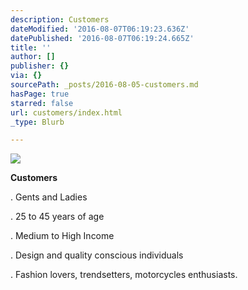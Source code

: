```yaml
---
description: Customers
dateModified: '2016-08-07T06:19:23.636Z'
datePublished: '2016-08-07T06:19:24.665Z'
title: ''
author: []
publisher: {}
via: {}
sourcePath: _posts/2016-08-05-customers.md
hasPage: true
starred: false
url: customers/index.html
_type: Blurb

---
```

![](https://the-grid-user-content.s3-us-west-2.amazonaws.com/1c703e8e-0bc2-4fb2-a2da-51b1698a3379.png)

**Customers**

. Gents and Ladies

. 25 to 45 years of age

. Medium to High Income

. Design and quality conscious individuals

. Fashion lovers, trendsetters, motorcycles enthusiasts.